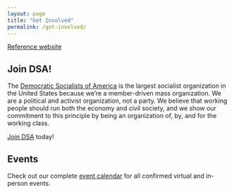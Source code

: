 ```yaml
---
layout: page
title: "Get Involved"
permalink: /get-involved/
---
```


<a href="https://sacdsa.org/joinDSA/" target ="_blank" rel="noreferrer noopener">Reference website</a>

<h2>Join DSA!</h2>

The [Democratic Socialists of America](https://www.dsausa.org/) is the largest socialist organization in the United States because we’re a member-driven mass organization. We are a political and activist organization, not a party. We believe that working people should run both the economy and civil society, and we show our commitment to this principle by being an organization of, by, and for the working class.

[Join DSA](https://www.dsausa.org/join) today!

<h2>Events</h2>

Check out our complete [event calendar](../calendar) for all confirmed virtual and in-person events.
